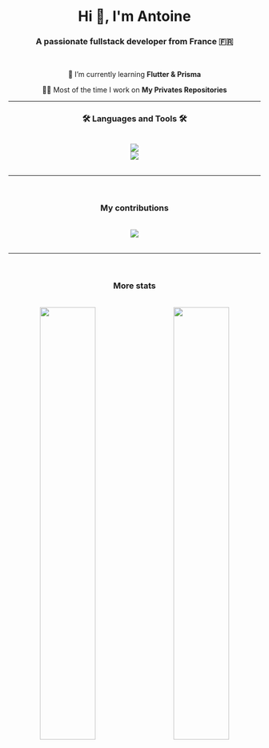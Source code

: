 <h1 align="center">Hi 👋, I'm Antoine</h1>
<h3 align="center">A passionate fullstack developer from France 🇫🇷</h3>

<br />

<div align="center">
  <p>🌱 I’m currently learning <b>Flutter & Prisma</b></p>
  <p>👨‍💻 Most of the time I work on <b>My Privates Repositories</b></p>
</div>

<hr/>

<h3 align="center">🛠️ Languages and Tools 🛠️</h3>
<br/>
<div align="center">
  <a href="https://skillicons.dev">
    <img src="https://skillicons.dev/icons?i=nodejs,php,prisma,github,firebase,mongodb,mysql,aws"/>
    <br/>
    <img src="https://skillicons.dev/icons?i=react,vue,mui,html,css,javascript,flutter,threejs,vscode,figma"/>
  </a>
</div>

<br/>
<hr/>
<br/>

<div align="center">
  <h3>My contributions</h3>
  <br/>
  <img src="https://github.com/Mok-Mokthar/Mok-Mokthar/assets/77698177/c7d78eff-db25-441f-8288-30da6b0a7982"/>
</div>

<br/>
<hr/>
<br/>

<div align="center">
  <h3>More stats</h3>
  <br/>
  <img align="left" width="47%" src="https://github-readme-stats.vercel.app/api?username=Mok-Mokthar&show_icons=true&theme=radical" />

  <img align="right" width="47%" src="https://github-readme-stats.vercel.app/api/top-langs/?username=Mok-Mokthar&layout=compact" />
</div>
